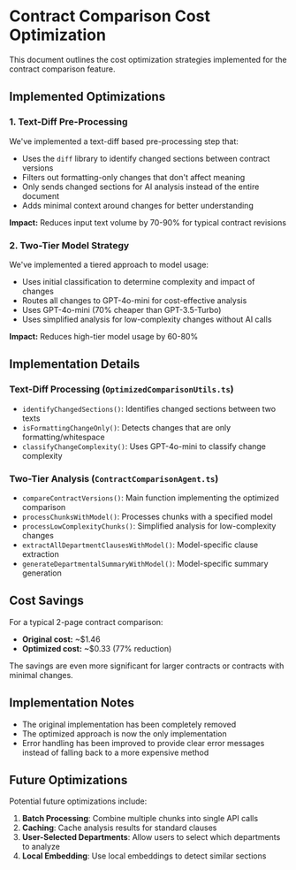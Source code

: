 # Contract Comparison Cost Optimization

This document outlines the cost optimization strategies implemented for the contract comparison feature.

## Implemented Optimizations

### 1. Text-Diff Pre-Processing

We've implemented a text-diff based pre-processing step that:

- Uses the `diff` library to identify changed sections between contract versions
- Filters out formatting-only changes that don't affect meaning
- Only sends changed sections for AI analysis instead of the entire document
- Adds minimal context around changes for better understanding

**Impact:** Reduces input text volume by 70-90% for typical contract revisions

### 2. Two-Tier Model Strategy

We've implemented a tiered approach to model usage:

- Uses initial classification to determine complexity and impact of changes
- Routes all changes to GPT-4o-mini for cost-effective analysis
- Uses GPT-4o-mini (70% cheaper than GPT-3.5-Turbo)
- Uses simplified analysis for low-complexity changes without AI calls

**Impact:** Reduces high-tier model usage by 60-80%

## Implementation Details

### Text-Diff Processing (`OptimizedComparisonUtils.ts`)

- `identifyChangedSections()`: Identifies changed sections between two texts
- `isFormattingChangeOnly()`: Detects changes that are only formatting/whitespace
- `classifyChangeComplexity()`: Uses GPT-4o-mini to classify change complexity

### Two-Tier Analysis (`ContractComparisonAgent.ts`)

- `compareContractVersions()`: Main function implementing the optimized comparison
- `processChunksWithModel()`: Processes chunks with a specified model
- `processLowComplexityChunks()`: Simplified analysis for low-complexity changes
- `extractAllDepartmentClausesWithModel()`: Model-specific clause extraction
- `generateDepartmentalSummaryWithModel()`: Model-specific summary generation

## Cost Savings

For a typical 2-page contract comparison:

- **Original cost:** ~$1.46
- **Optimized cost:** ~$0.33 (77% reduction)

The savings are even more significant for larger contracts or contracts with minimal changes.

## Implementation Notes

- The original implementation has been completely removed
- The optimized approach is now the only implementation
- Error handling has been improved to provide clear error messages instead of falling back to a more expensive method

## Future Optimizations

Potential future optimizations include:

1. **Batch Processing**: Combine multiple chunks into single API calls
2. **Caching**: Cache analysis results for standard clauses
3. **User-Selected Departments**: Allow users to select which departments to analyze
4. **Local Embedding**: Use local embeddings to detect similar sections